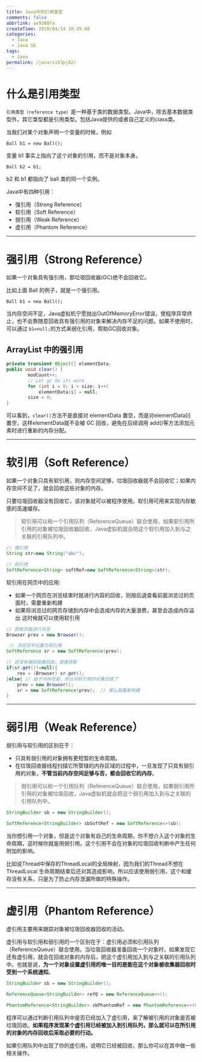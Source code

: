 ```yaml
---
title: Java中的引用类型
comments: false
abbrlink: ae9388fa
createTime: 2018/04/14 10:35:48
categories:
  - Java
  - Java SE
tags:
  - Java
permalink: /java/sih3pj82/
---
```


# 什么是引用类型


`引用类型（reference type）`是一种基于类的数据类型。Java中，除去基本数据类型外，其它类型都是引用类型。包括Java提供的或者自己定义的class类。

当我们对某个对象声明一个变量的时候，例如

```
Ball b1 = new Ball();
```

变量 b1 事实上指向了这个对象的引用，而不是对象本身。

```
Ball b2 = b1;
```

b2 和 b1 都指向了 ball 类的同一个实例。

Java中有四种引用：
- 强引用（Strong Reference）
- 软引用（Soft Reference）
- 弱引用（Weak Reference）
- 虚引用（Phantom Reference）

<!--more-->

---

# 强引用（Strong Reference）

如果一个对象具有强引用，那垃圾回收器(GC)绝不会回收它。

比如上面 Ball 的例子，就是一个强引用。

```
Ball b1 = new Ball();
```

当内存空间不足，Java虚拟机宁愿抛出OutOfMemoryError错误，使程序异常终止，也不会靠随意回收具有强引用的对象来解决内存不足的问题。如果不使用时，可以通过 `b1=null;`的方式来弱化引用，帮助GC回收对象。

## ArrayList 中的强引用

```java
private transient Object[] elementData;
public void clear() {
        modCount++;
        // Let gc do its work
        for (int i = 0; i < size; i++)
            elementData[i] = null;
        size = 0;
}
```

可以看到，`clear()`方法不是直接对 elementData 置空，而是对elementData[i] 置空，这样elementData就不会被 GC 回收，避免在后续调用 add()等方法添加元素时进行重新的内存分配。

---

# 软引用（Soft Reference）

如果一个对象只具有软引用，则内存空间足够，垃圾回收器就不会回收它；如果内存空间不足了，就会回收这些对象的内存。

只要垃圾回收器没有回收它，该对象就可以被程序使用。软引用可用来实现内存敏感的高速缓存。

> 软引用可以和一个引用队列（ReferenceQueue）联合使用，如果软引用所引用的对象被垃圾回收器回收，Java虚拟机就会把这个软引用加入到与之关联的引用队列中。

```java
// 强引用
String str=new String("abc");       

// 软引用
SoftReference<String> softRef=new SoftReference<String>(str);   
```

软引用在网页中的应用:
- 如果一个网页在浏览结束时就进行内容的回收，则按后退查看前面浏览过的页面时，需要重新构建
- 如果将浏览过的网页存储到内存中会造成内存的大量浪费，甚至会造成内存溢出
这时候就可以使用软引用

```java
// 获取页面进行浏览
Browser prev = new Browser();               

 // 浏览完毕后置为软引用
SoftReference sr = new SoftReference(prev);   

// 还没有被回收器回收，直接获取
if(sr.get()!=null){
    rev = (Browser) sr.get();           
}else{ // 由于内存吃紧，所以对软引用的对象回收了
    prev = new Browser();               
    sr = new SoftReference(prev);  // 那么就重新构建
}

```

---

# 弱引用（Weak Reference）

弱引用与软引用的区别在于：

- 只具有弱引用的对象拥有更短暂的生命周期。
- 在垃圾回收器线程扫描它所管辖的内存区域的过程中，一旦发现了只具有弱引用的对象，**不管当前内存空间足够与否，都会回收它的内存**。

> 弱引用可以和一个引用队列（ReferenceQueue）联合使用，如果弱引用所引用的对象被垃圾回收，Java虚拟机就会把这个弱引用加入到与之关联的引用队列中。

```java
StringBuilder sb = new StringBuilder();

SoftReference<StringBuilder> sbSoftRef = new SoftReference<>(sb);
```

当你想引用一个对象，但是这个对象有自己的生命周期，你不想介入这个对象的生命周期，这时候你就是用弱引用。这个引用不会在对象的垃圾回收判断中产生任何附加的影响。

比如说Thread中保存的ThreadLocal的全局映射，因为我们的Thread不想在 ThreadLocal 生命周期结束后还对其造成影响，所以应该使用弱引用，这个和缓存没有关系，只是为了防止内存泄漏所做的特殊操作。

---

# 虚引用（Phantom Reference）

虚引用主要用来跟踪对象被垃圾回收器回收的活动。

虚引用与软引用和弱引用的一个区别在于：虚引用必须和引用队列 （ReferenceQueue）联合使用。当垃圾回收器准备回收一个对象时，如果发现它还有虚引用，就会在回收对象的内存后，把这个虚引用加入到与之关联的引用队列中。也就是说，**为一个对象设置虚引用的唯一目的是能在这个对象被收集器回收时受到一个系统通知**。

```java
StringBuilder sb = new StringBuilder();

ReferenceQueue<StringBuilder> refQ = new ReferenceQueue<>();

PhantomReference<StringBuilder> sbPhantomRef = new PhantomReference<>(sb, refQ);
```

程序可以通过判断引用队列中是否已经加入了虚引用，来了解被引用的对象是否被垃圾回收。**如果程序发现某个虚引用已经被加入到引用队列，那么就可以在所引用的对象的内存回收后采取必要的行动。**

如果引用队列中出现了你的虚引用，说明它已经被回收，那么你可以在其中做一些相关操作。
